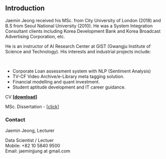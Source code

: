 ## Introduction

<!-- wp:paragraph -->
<p>Jaemin Jeong received his MSc. from City University of London (2018) and B.S from Seoul National University (2010). He was a System Integration Consultant clients including Korea Development Bank and Korea Broadcast Advertising Corporation, etc. </p>
<!-- /wp:paragraph -->

<!-- wp:paragraph -->
<p>He is an instructor of AI Research Center at GIST (Gwangju Institute of Science and Technology). His  interests and industrial projects include:</p>
<!-- /wp:paragraph -->
</br>
<ul>
  <li>Corporate Loan assessment system with NLP (Sentiment Analysis)</li>
  <li>TV-CF Video Archive/e-Library meta tagging solution.</li>
  <li>Financial modelling and quant investment.</li>
  <li>Student aptitude development and IT career guidance.</li>
</ul>

CV <strong>[</strong></a><strong><a rel="noreferrer noopener" href="https://1drv.ms/w/s!Ahzfwi3mTuhvh6ExqfDQ-lhIOPP2qQ?e=8FVVN9" target="_blank">download</a>]</strong>

MSc. Dissertation - <TV Show rating prediction by Machine Learning Methods with quantisation of the review> [<a href="https://1drv.ms/b/s!Ahzfwi3mTuhvh6Ev1_w20hglPFTq_Q?e=4CwA1U">click</a>]
  
### Contact 
<!-- wp:paragraph -->
<p>Jaemin Jeong, Lecturer</p>
<!-- /wp:paragraph -->

<!-- wp:paragraph -->
<p>Data Scientist / Lectuer<br>Mobile: +82 10 5840 9500<br>Email: jaeminjjung at gmail.com</p>
<!-- /wp:paragraph -->
  
  
  
  
